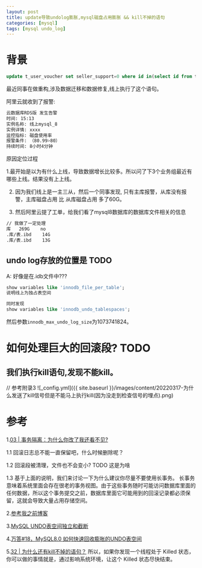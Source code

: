 ```yaml
---
layout: post
title: update导致undolog膨胀,mysql磁盘占用膨胀 && kill不掉的语句
categories: [mysql]
tags: [mysql undo_log]
---
```


# 背景

```sql
update t_user_voucher set seller_support=0 where id in(select id from tmp_muvids_0311) limit 1;
```

最近同事在做重构,涉及数据迁移和数据修复,线上执行了这个语句。

阿里云就收到了报警:

```bash
云数据库RDS版 发生告警
时间: 15:13
实例名称: 线上mysql_8
实例详情: xxxx
监控指标: 磁盘使用率
报警条件: （80.99>80）
持续时间: 8小时4分钟
```

原因定位过程

1.最开始是以为有什么上线，导致数据增长比较多。所以问了下3个业务组最近有哪些上线。结果没有上上线。

2. 因为我们线上是一主三从，然后一个同事发现, 只有主库报警，从库没有报警，主库磁盘占用 比 从库磁盘占用 多了60G。

3. 然后阿里云提了工单，给我们看了mysql8数据库的数据库文件相关的信息
```bash
// 我做了一定处理
库	269G	no	
.库/表.ibd	14G
.库/表.ibd	13G
```

## undo log存放的位置是 TODO
A: 好像是在.idb文件中???
```sql
show variables like 'innodb_file_per_table';
说明线上为独占表空间

同时发现
show variables like 'innodb_undo_tablespaces';
```

然后参数`innodb_max_undo_log_size`为1073741824。

# 如何处理巨大的回滚段? TODO

## 我们执行kill语句,发现不能kill。
// 参考附录3
![_config.yml]({{ site.baseurl }}/images/content/20220317-为什么发送了kill信号但是不能马上执行kill(因为没走到检查信号的埋点).png)

# 参考
1.[03 | 事务隔离：为什么你改了我还看不见?](https://time.geekbang.org/column/article/68963)

  1.1 回滚日志总不能一直保留吧，什么时候删除呢？

  1.2 回滚段被清理，文件也不会变小? TODO 这是为啥

  1.3 基于上面的说明，我们来讨论一下为什么建议你尽量不要使用长事务。
      长事务意味着系统里面会存在很老的事务视图。由于这些事务随时可能访问数据库里面的任何数据，所以这个事务提交之前，数据库里面它可能用到的回滚记录都必须保留，这就会导致大量占用存储空间。

2.[参考我之前博客](https://yudidi.github.io/articles/2021-06-23/mysql-long-transaction-disadvantage)

3.[MySQL UNDO表空间独立和截断](http://blog.itpub.net/25583515/viewspace-2719969/)

4.[万答#18，MySQL8.0 如何快速回收膨胀的UNDO表空间](https://www.1024sou.com/article/624560.html)

5.[32 | 为什么还有kill不掉的语句？](https://time.geekbang.org/column/article/79026)
   所以，如果你发现一个线程处于 Killed 状态，你可以做的事情就是，通过影响系统环境，让这个 Killed 状态尽快结束。